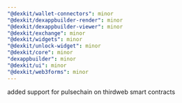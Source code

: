 ```yaml
---
"@dexkit/wallet-connectors": minor
"@dexkit/dexappbuilder-render": minor
"@dexkit/dexappbuilder-viewer": minor
"@dexkit/exchange": minor
"@dexkit/widgets": minor
"@dexkit/unlock-widget": minor
"@dexkit/core": minor
"dexappbuilder": minor
"@dexkit/ui": minor
"@dexkit/web3forms": minor
---
```


added support for pulsechain on thirdweb smart contracts
